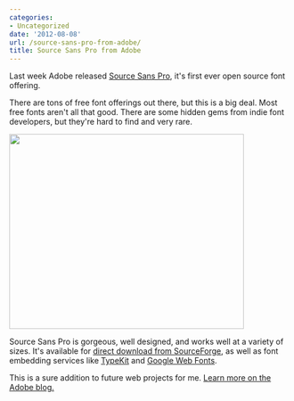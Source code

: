 ```yaml
---
categories:
- Uncategorized
date: '2012-08-08'
url: /source-sans-pro-from-adobe/
title: Source Sans Pro from Adobe
---
```


Last week Adobe released <a href="http://blogs.adobe.com/typblography/2012/08/source-sans-pro.html">Source Sans Pro</a>, it's first ever open source font offering.

There are tons of free font offerings out there, but this is a big deal. Most free fonts aren't all that good. There are some hidden gems from indie font developers, but they're hard to find and very rare.

<img src="https://gomakethings.com/wp-content/uploads/2012/08/source-sans-pro-adobe.png" alt="" title="source-sans-pro-adobe" width="421" height="350" class="aligncenter size-medium wp-image-2830" />

Source Sans Pro is gorgeous, well designed, and works well at a variety of sizes. It's available for <a href="http://sourceforge.net/projects/sourcesans.adobe/files/">direct download from SourceForge</a>, as well as font embedding services like <a href="https://typekit.com/fonts/source-sans-pro">TypeKit</a> and <a href="http://www.google.com/webfonts/specimen/Source+Sans+Pro">Google Web Fonts</a>.

This is a sure addition to future web projects for me. <a href="http://blogs.adobe.com/typblography/2012/08/source-sans-pro.html">Learn more on the Adobe blog.</a>